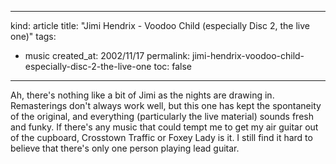 -----
kind: article
title: "Jimi Hendrix - Voodoo Child (especially Disc 2, the live one)"
tags:
- music
created_at: 2002/11/17
permalink: jimi-hendrix-voodoo-child-especially-disc-2-the-live-one
toc: false
-----

<p>Ah, there's nothing like a bit of Jimi as the nights are drawing in. Remasterings don't always work well, but this one has kept the spontaneity of the original, and everything (particularly the live material) sounds fresh and funky. If there's any music that could tempt me to get my air guitar out of the cupboard, Crosstown Traffic or Foxey Lady is it. I still find it hard to believe that there's only one person playing lead guitar.</p>


